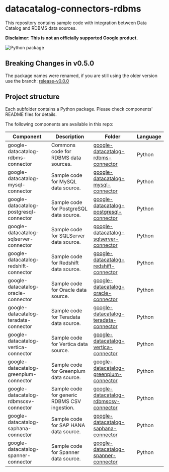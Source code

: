 # datacatalog-connectors-rdbms 

This repository contains sample code with integration between Data Catalog and RDBMS data sources.

**Disclaimer: This is not an officially supported Google product.**

![Python package](https://github.com/GoogleCloudPlatform/datacatalog-connectors-rdbms/workflows/Python%20package/badge.svg?branch=master&force_cache=true)

## **Breaking Changes in v0.5.0**

The package names were renamed, if you are still using the older version use the branch: [release-v0.0.0](https://github.com/GoogleCloudPlatform/datacatalog-connectors-rdbms/tree/release-v0.0.0)

## Project structure

Each subfolder contains a Python package. Please check components' README files for
details.

The following components are available in this repo:

| Component                               | Description                                  | Folder                                                                                                                                                             | Language | 
|-----------------------------------------|----------------------------------------------|--------------------------------------------------------------------------------------------------------------------------------------------------------------------|----------|
| google-datacatalog-rdbms-connector      | Commons code for RDBMS data sources.         | [google-datacatalog-rdbms-connector](https://github.com/GoogleCloudPlatform/datacatalog-connectors-rdbms/tree/master/google-datacatalog-rdbms-connector)           | Python |
| google-datacatalog-mysql-connector      | Sample code for MySQL data source.           | [google-datacatalog-mysql-connector](https://github.com/GoogleCloudPlatform/datacatalog-connectors-rdbms/tree/master/google-datacatalog-mysql-connector)           | Python |
| google-datacatalog-postgresql-connector | Sample code for PostgreSQL data source.      | [google-datacatalog-postgresql-connector](https://github.com/GoogleCloudPlatform/datacatalog-connectors-rdbms/tree/master/google-datacatalog-postgresql-connector) | Python |
| google-datacatalog-sqlserver-connector  | Sample code for SQLServer data source.       | [google-datacatalog-sqlserver-connector](https://github.com/GoogleCloudPlatform/datacatalog-connectors-rdbms/tree/master/google-datacatalog-sqlserver-connector)   | Python |
| google-datacatalog-redshift-connector   | Sample code for Redshift data source.        | [google-datacatalog-redshift-connector](https://github.com/GoogleCloudPlatform/datacatalog-connectors-rdbms/tree/master/google-datacatalog-redshift-connector)     | Python |
| google-datacatalog-oracle-connector     | Sample code for Oracle data source.          | [google-datacatalog-oracle-connector](https://github.com/GoogleCloudPlatform/datacatalog-connectors-rdbms/tree/master/google-datacatalog-oracle-connector)         | Python |
| google-datacatalog-teradata-connector   | Sample code for Teradata data source.        | [google-datacatalog-teradata-connector](https://github.com/GoogleCloudPlatform/datacatalog-connectors-rdbms/tree/master/google-datacatalog-teradata-connector)     | Python |
| google-datacatalog-vertica-connector    | Sample code for Vertica data source.         | [google-datacatalog-vertica-connector](https://github.com/GoogleCloudPlatform/datacatalog-connectors-rdbms/tree/master/google-datacatalog-vertica-connector)       | Python |
| google-datacatalog-greenplum-connector  | Sample code for Greenplum data source.       | [google-datacatalog-greenplum-connector](https://github.com/GoogleCloudPlatform/datacatalog-connectors-rdbms/tree/master/google-datacatalog-greenplum-connector)   | Python |
| google-datacatalog-rdbmscsv-connector   | Sample code for generic RDBMS CSV ingestion. | [google-datacatalog-rdbmscsv-connector](https://github.com/GoogleCloudPlatform/datacatalog-connectors-rdbms/tree/master/google-datacatalog-rdbmscsv-connector)     | Python |
| google-datacatalog-saphana-connector    | Sample code for SAP HANA data source.        | [google-datacatalog-saphana-connector](https://github.com/GoogleCloudPlatform/datacatalog-connectors-rdbms/tree/master/google-datacatalog-saphana-connector)       | Python |
| google-datacatalog-spanner-connector    | Sample code for Spanner data source.         | [google-datacatalog-spanner-connector](https://github.com/GoogleCloudPlatform/datacatalog-connectors-rdbms/tree/master/google-datacatalog-spanner-connector)       | Python |

